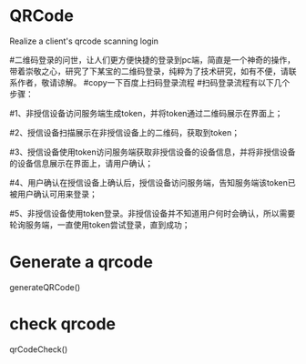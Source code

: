# QRCode
Realize a client's qrcode scanning login

#二维码登录的问世，让人们更方便快捷的登录到pc端，简直是一个神奇的操作，带着崇敬之心，研究了下某宝的二维码登录，纯粹为了技术研究，如有不便，请联系作者，敬请谅解。
#copy一下百度上扫码登录流程
#扫码登录流程有以下几个步骤：

#1、非授信设备访问服务端生成token，并将token通过二维码展示在界面上；

#2、授信设备扫描展示在非授信设备上的二维码，获取到token；

#3、授信设备使用token访问服务端获取非授信设备的设备信息，并将非授信设备的设备信息展示在界面上，请用户确认；

#4、用户确认在授信设备上确认后，授信设备访问服务端，告知服务端该token已被用户确认可用来登录；

#5、非授信设备使用token登录。非授信设备并不知道用户何时会确认，所以需要轮询服务端，一直使用token尝试登录，直到成功；

# Generate a qrcode
generateQRCode()

# check qrcode
qrCodeCheck()


